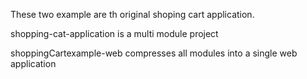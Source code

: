 These two example are th original shoping cart application.

shopping-cat-application is a multi module project

shoppingCartexample-web compresses all modules into a single web application